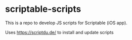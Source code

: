 # scriptable-scripts

This is a repo to develop JS scripts for Scriptable (iOS app).

Uses https://scriptdu.de/ to install and update scripts